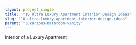 ```yaml
---
layout: project_single
title:  "10 Ultra Luxury Apartment Interior Design Ideas"
slug: "10-ultra-luxury-apartment-interior-design-ideas"
parent: "luxurious-bathroom-vanity"
---
```

Interior of a Luxury Apartment